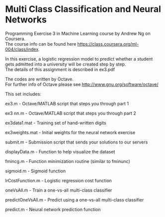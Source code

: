Multi Class Classification and Neural Networks
===================
Programming Exercise 3 in Machine Learning course by Andrew Ng on Coursera.  
The course info can be found here https://class.coursera.org/ml-004/class/index.

In this exercise, a logistic regression model to predict whether 
a student gets admitted into a university will be created step by step.  
The details of this assignment is described in ex3.pdf

The codes are written by Octave.  
For further info of Octave please see http://www.gnu.org/software/octave/

This set includes:

ex3.m - Octave/MATLAB script that steps you through part 1

ex3 nn.m - Octave/MATLAB script that steps you through part 2

ex3data1.mat - Training set of hand-written digits

ex3weights.mat - Initial weights for the neural network exercise

submit.m - Submission script that sends your solutions to our servers

displayData.m - Function to help visualize the dataset

fmincg.m - Function minimization routine (similar to fminunc)

sigmoid.m - Sigmoid function

lrCostFunction.m - Logistic regression cost function

oneVsAll.m - Train a one-vs-all multi-class classifier

predictOneVsAll.m - Predict using a one-vs-all multi-class classifier

predict.m - Neural network prediction function

